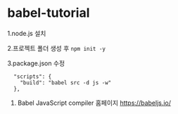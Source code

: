 # babel-tutorial
1.node.js 설치  

2.프로젝트 폴더 생성 후 ```npm init -y```

3.package.json 수정

```
  "scripts": {
    "build": "babel src -d js -w"
  },
```

1. Babel JavaScript compiler 홈페이지 https://babeljs.io/
